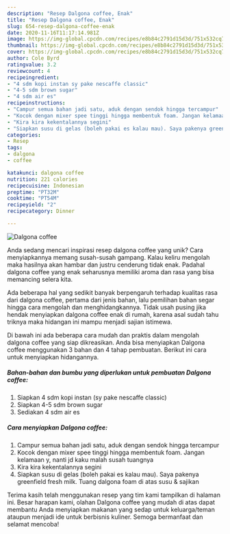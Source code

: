 ```yaml
---
description: "Resep Dalgona coffee, Enak"
title: "Resep Dalgona coffee, Enak"
slug: 654-resep-dalgona-coffee-enak
date: 2020-11-16T11:17:14.981Z
image: https://img-global.cpcdn.com/recipes/e8b84c2791d15d3d/751x532cq70/dalgona-coffee-foto-resep-utama.jpg
thumbnail: https://img-global.cpcdn.com/recipes/e8b84c2791d15d3d/751x532cq70/dalgona-coffee-foto-resep-utama.jpg
cover: https://img-global.cpcdn.com/recipes/e8b84c2791d15d3d/751x532cq70/dalgona-coffee-foto-resep-utama.jpg
author: Cole Byrd
ratingvalue: 3.2
reviewcount: 4
recipeingredient:
- "4 sdm kopi instan sy pake nescaffe classic"
- "4-5 sdm brown sugar"
- "4 sdm air es"
recipeinstructions:
- "Campur semua bahan jadi satu, aduk dengan sendok hingga tercampur"
- "Kocok dengan mixer spee tinggi hingga membentuk foam. Jangan kelamaan y, nanti jd kaku malah susah tuangnya"
- "Kira kira kekentalannya segini"
- "Siapkan susu di gelas (boleh pakai es kalau mau). Saya pakenya greenfield fresh milk. Tuang dalgona foam di atas susu &amp; sajikan"
categories:
- Resep
tags:
- dalgona
- coffee

katakunci: dalgona coffee 
nutrition: 221 calories
recipecuisine: Indonesian
preptime: "PT32M"
cooktime: "PT54M"
recipeyield: "2"
recipecategory: Dinner

---
```



![Dalgona coffee](https://img-global.cpcdn.com/recipes/e8b84c2791d15d3d/751x532cq70/dalgona-coffee-foto-resep-utama.jpg)

Anda sedang mencari inspirasi resep dalgona coffee yang unik? Cara menyiapkannya memang susah-susah gampang. Kalau keliru mengolah maka hasilnya akan hambar dan justru cenderung tidak enak. Padahal dalgona coffee yang enak seharusnya memiliki aroma dan rasa yang bisa memancing selera kita.



Ada beberapa hal yang sedikit banyak berpengaruh terhadap kualitas rasa dari dalgona coffee, pertama dari jenis bahan, lalu pemilihan bahan segar hingga cara mengolah dan menghidangkannya. Tidak usah pusing jika hendak menyiapkan dalgona coffee enak di rumah, karena asal sudah tahu triknya maka hidangan ini mampu menjadi sajian istimewa.


Di bawah ini ada beberapa cara mudah dan praktis dalam mengolah dalgona coffee yang siap dikreasikan. Anda bisa menyiapkan Dalgona coffee menggunakan 3 bahan dan 4 tahap pembuatan. Berikut ini cara untuk menyiapkan hidangannya.

<!--inarticleads1-->

##### Bahan-bahan dan bumbu yang diperlukan untuk pembuatan Dalgona coffee:

1. Siapkan 4 sdm kopi instan (sy pake nescaffe classic)
1. Siapkan 4-5 sdm brown sugar
1. Sediakan 4 sdm air es




<!--inarticleads2-->

##### Cara menyiapkan Dalgona coffee:

1. Campur semua bahan jadi satu, aduk dengan sendok hingga tercampur
1. Kocok dengan mixer spee tinggi hingga membentuk foam. Jangan kelamaan y, nanti jd kaku malah susah tuangnya
1. Kira kira kekentalannya segini
1. Siapkan susu di gelas (boleh pakai es kalau mau). Saya pakenya greenfield fresh milk. Tuang dalgona foam di atas susu &amp; sajikan




Terima kasih telah menggunakan resep yang tim kami tampilkan di halaman ini. Besar harapan kami, olahan Dalgona coffee yang mudah di atas dapat membantu Anda menyiapkan makanan yang sedap untuk keluarga/teman ataupun menjadi ide untuk berbisnis kuliner. Semoga bermanfaat dan selamat mencoba!
